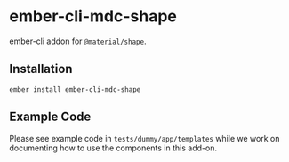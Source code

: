 ember-cli-mdc-shape
======================

ember-cli addon for [`@material/shape`](https://github.com/material-components/material-components-web/tree/master/packages/mdc-shape).

Installation
------------

    ember install ember-cli-mdc-shape
    
Example Code
---------------

Please see example code in `tests/dummy/app/templates` while we work on documenting how to 
use the components in this add-on.
